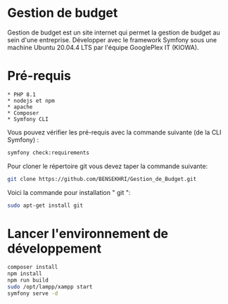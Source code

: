 # Gestion de budget

Gestion de budget est un site internet qui permet la gestion de budget au sein d'une entreprise. Développer avec le framework Symfony sous une machine Ubuntu 20.04.4 LTS par l'équipe GooglePlex IT (KIOWA). 


# Pré-requis

    * PHP 8.1
    * nodejs et npm
    * apache
    * Composer
    * Symfony CLI

Vous pouvez vérifier les pré-requis avec la commande suivante (de la CLI Symfony) : 

```bash 
symfony check:requirements
```

Pour cloner le répertoire git vous devez taper la commande suivante: 
```bash 
git clone https://github.com/BENSEKHRI/Gestion_de_Budget.git
```

Voici la commande pour installation " git ": 
```bash 
sudo apt-get install git
```


# Lancer l'environnement de développement

```bash
composer install 
npm install
npm run build
sudo /opt/lampp/xampp start
symfony serve -d
```